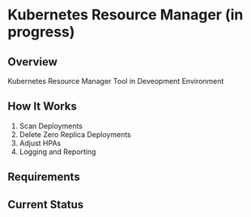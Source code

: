 # Kubernetes Resource Manager (in progress)

## Overview

Kubernetes Resource Manager Tool in Deveopment Environment

## How It Works
1. Scan Deployments
2. Delete Zero Replica Deployments
3. Adjust HPAs
4. Logging and Reporting

## Requirements

## Current Status
